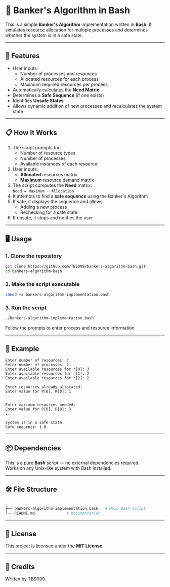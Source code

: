 # 🏦 Banker's Algorithm in Bash

This is a simple **Banker's Algorithm** implementation written in **Bash**. It simulates resource allocation for multiple processes and determines whether the system is in a safe state.

---

## 🚀 Features

- User inputs:
  - Number of processes and resources
  - Allocated resources for each process
  - Maximum required resources per process
- Automatically calculates the **Need Matrix**
- Determines a **Safe Sequence** (if one exists)
- Identifies **Unsafe States**
- Allows dynamic addition of new processes and recalculates the system state

---

## 📋 How It Works

1. The script prompts for:
   - Number of resource types
   - Number of processes
   - Available instances of each resource
2. User inputs:
   - **Allocated** resources matrix
   - **Maximum** resource demand matrix
3. The script computes the **Need** matrix:  
   `Need = Maximum - Allocation`
4. It attempts to find a **safe sequence** using the Banker's Algorithm
5. If safe, it displays the sequence and allows:
   - Adding a new process
   - Rechecking for a safe state
6. If unsafe, it stops and notifies the user

---

## 🖥️ Usage

### 1. Clone the repository

```bash
git clone https://github.com/TBS099/bankers-algorithm-bash.git
cd bankers-algorithm-bash
```

### 2. Make the script executable

```bash
chmod +x bankers-algorithm-implementation.bash
```

### 3. Run the script

```bash
./bankers-algorithm-implementation.bash
```

Follow the prompts to enter process and resource information

---

## 📌 Example

```text
Enter number of resources: 3
Enter number of processes: 2
Enter available resources for r[0]: 3
Enter available resources for r[1]: 2
Enter available resources for r[2]: 2

Enter resources already allocated:
Enter value for P[0], R[0]: 1
...

Enter maximum resources needed:
Enter value for P[0], R[0]: 3
...

System is in a safe state.
Safe sequence: 1 0
```

---

## 📦 Dependencies

This is a pure **Bash** script — no external dependencies required.  
Works on any Unix-like system with Bash installed.

---

## 🛠️ File Structure

```bash
.
├── bankers-algorithm-implementation.bash   # Main Bash script
└── README.md              # Documentation
```

---

## 📄 License

This project is licensed under the **MIT License**.

---

## 🙌 Credits

Written by TBS099.
